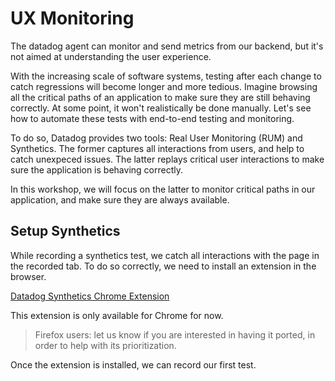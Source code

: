 # UX Monitoring

The datadog agent can monitor and send metrics from our backend, but it's not aimed at understanding the user experience.

With the increasing scale of software systems, testing after each change to catch regressions will become longer and more tedious.
Imagine browsing all the critical paths of an application to make sure they are still behaving correctly.
At some point, it won't realistically be done manually.
Let's see how to automate these tests with end-to-end testing and monitoring.

To do so, Datadog provides two tools: Real User Monitoring (RUM) and Synthetics.
The former captures all interactions from users, and help to catch unexpeced issues.
The latter replays critical user interactions to make sure the application is behaving correctly.

In this workshop, we will focus on the latter to monitor critical paths in our application, and make sure they are always available.

<!--

## Setup RUM application

RUM is already integrated within the frontend of our application, and similarly to the datadog agent, we just need to provide it with the right keys to start the monitoring.

Let's create a RUM application to monitor our frontend.
If we had a backoffice, or a mobile application, that could be a different RUM application.

The RUM tool is under the UX Monitoring menu.
![](assets/rum.png)

We should be prompted to create and name an application.
![](assets/rum-add-app.png)
![](assets/rum-setup-1.png)

This application has a specific id and client token we need to provide as environment variables.
![](assets/rum-setup-2.png)

```
export DD_APPLICATION_ID=<your application id>
export DD_CLIENT_TOKEN=<your client token>
```

For the frontend to take into account these keys, we need to restart the application.
`docker-compose -p prod restart`{{execute}}

## See RUM Traffic in Datadog

Once everything is running with the right tokens, we should be able to see some user data being reported to RUM.
> TODO can't make it work for now.

-->

## Setup Synthetics

<!--
While we're at it, let's setup everything we will need for later.

As stated above, Synthetics is the counter-part to RUM. When RUM collects directly data, while Synthetics helps us make sure specific user path are always available.
-->

While recording a synthetics test, we catch all interactions with the page in the recorded tab. To do so correctly, we need to install an extension in the browser.

[Datadog Synthetics Chrome Extension](https://chrome.google.com/webstore/detail/datadog-test-recorder/kkbncfpddhdmkfmalecgnphegacgejoa)

This extension is only available for Chrome for now.
>Firefox users: let us know if you are interested in having it ported, in order to help with its prioritization.

Once the extension is installed, we can record our first test.
